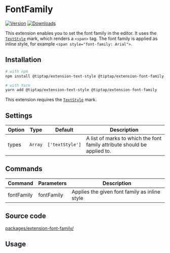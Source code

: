 # FontFamily
[![Version](https://img.shields.io/npm/v/@tiptap/extension-font-family.svg?label=version)](https://www.npmjs.com/package/@tiptap/extension-font-family)
[![Downloads](https://img.shields.io/npm/dm/@tiptap/extension-font-family.svg)](https://npmcharts.com/compare/@tiptap/extension-font-family?minimal=true)

This extension enables you to set the font family in the editor. It uses the [`TextStyle`](/api/marks/text-style) mark, which renders a `<span>` tag. The font family is applied as inline style, for example `<span style="font-family: Arial">`.

## Installation
```bash
# with npm
npm install @tiptap/extension-text-style @tiptap/extension-font-family

# with Yarn
yarn add @tiptap/extension-text-style @tiptap/extension-font-family
```

This extension requires the [`TextStyle`](/api/marks/text-style) mark.

## Settings
| Option | Type    | Default         | Description                                                              |
| ------ | ------- | --------------- | ------------------------------------------------------------------------ |
| types  | `Array` | `['textStyle']` | A list of marks to which the font family attribute should be applied to. |

## Commands
| Command    | Parameters | Description                                   |
| ---------- | ---------- | --------------------------------------------- |
| fontFamily | fontFamily | Applies the given font family as inline style |

## Source code
[packages/extension-font-family/](https://github.com/ueberdosis/tiptap/blob/main/packages/extension-font-family/)

## Usage
<tiptap-demo name="Extensions/FontFamily"></tiptap-demo>
